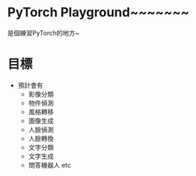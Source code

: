 # PyTorch Playground~~~~~~~

是個練習PyTorch的地方~

# 目標
* 預計會有
  * 影像分類
  * 物件偵測
  * 風格轉移
  * 圖像生成
  * 人臉偵測
  * 人臉轉換
  * 文字分類
  * 文字生成
  * 問答機器人
etc
